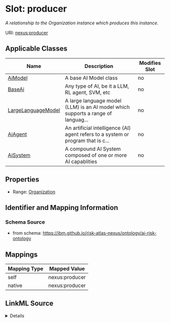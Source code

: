 

# Slot: producer


_A relationship to the Organization instance which produces this instance._





URI: [nexus:producer](https://ibm.github.io/risk-atlas-nexus/ontology/producer)



<!-- no inheritance hierarchy -->





## Applicable Classes

| Name | Description | Modifies Slot |
| --- | --- | --- |
| [AiModel](AiModel.md) | A base AI Model class |  no  |
| [BaseAi](BaseAi.md) | Any type of AI, be it a LLM, RL agent, SVM, etc |  no  |
| [LargeLanguageModel](LargeLanguageModel.md) | A large language model (LLM) is an AI model which supports a range of languag... |  no  |
| [AiAgent](AiAgent.md) | An artificial intelligence (AI) agent refers to a system or program that is c... |  no  |
| [AiSystem](AiSystem.md) | A compound AI System composed of one or more AI capablities |  no  |







## Properties

* Range: [Organization](Organization.md)





## Identifier and Mapping Information







### Schema Source


* from schema: https://ibm.github.io/risk-atlas-nexus/ontology/ai-risk-ontology




## Mappings

| Mapping Type | Mapped Value |
| ---  | ---  |
| self | nexus:producer |
| native | nexus:producer |




## LinkML Source

<details>
```yaml
name: producer
description: A relationship to the Organization instance which produces this instance.
from_schema: https://ibm.github.io/risk-atlas-nexus/ontology/ai-risk-ontology
rank: 1000
alias: producer
domain_of:
- BaseAi
range: Organization

```
</details>